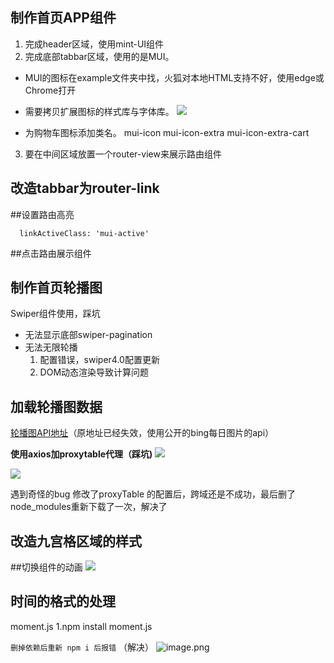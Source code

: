 ## 制作首页APP组件

1. 完成header区域，使用mint-UI组件
2. 完成底部tabbar区域，使用的是MUI。
 + MUI的图标在example文件夹中找，火狐对本地HTML支持不好，使用edge或Chrome打开
 + 需要拷贝扩展图标的样式库与字体库。
  ![](https://upload-images.jianshu.io/upload_images/9249356-1a973f693e63fcf3.png?imageMogr2/auto-orient/strip%7CimageView2/2/w/1240)


 + 为购物车图标添加类名。
mui-icon mui-icon-extra mui-icon-extra-cart
3. 要在中间区域放置一个router-view来展示路由组件

## 改造tabbar为router-link

##设置路由高亮
```
  linkActiveClass: 'mui-active'
```
##点击路由展示组件

## 制作首页轮播图
Swiper组件使用，踩坑
- 无法显示底部swiper-pagination
- 无法无限轮播
  1. 配置错误，swiper4.0配置更新
  2. DOM动态渲染导致计算问题



## 加载轮播图数据

[轮播图API地址](https://github.com/xCss/bing)（原地址已经失效，使用公开的bing每日图片的api）

**使用axios加proxytable代理（踩坑)**
![](https://upload-images.jianshu.io/upload_images/9249356-cec54758701b059d.png?imageMogr2/auto-orient/strip%7CimageView2/2/w/1240)

![](https://upload-images.jianshu.io/upload_images/9249356-d640ab99fcc14636.png?imageMogr2/auto-orient/strip%7CimageView2/2/w/1240)


遇到奇怪的bug
修改了proxyTable 的配置后，跨域还是不成功，最后删了node_modules重新下载了一次，解决了
## 改造九宫格区域的样式

##切换组件的动画
![](https://upload-images.jianshu.io/upload_images/9249356-5985c3c9cf5d73aa.png?imageMogr2/auto-orient/strip%7CimageView2/2/w/1240)

## 时间的格式的处理
  
moment.js
1.npm install moment.js

`删掉依赖后重新 npm i 后报错`
（解决）
![image.png](https://upload-images.jianshu.io/upload_images/9249356-0c9a0c1f82389900.png?imageMogr2/auto-orient/strip%7CimageView2/2/w/1240)
